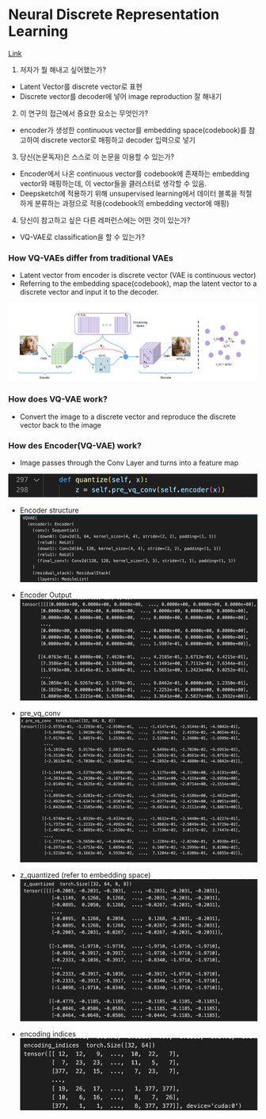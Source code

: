 # Neural Discrete Representation Learning

[Link](https://arxiv.org/abs/1711.00937)

1. 저자가 뭘 해내고 싶어했는가?

-   Latent Vector를 discrete vector로 표현
-   Discrete vector를 decoder에 넣어 image reproduction 잘 해내기

2. 이 연구의 접근에서 중요한 요소는 무엇인가?

-   encoder가 생성한 continuous vector를 embedding space(codebook)를 참고하여 discrete vector로 매핑하고 decoder 입력으로 넣기

3. 당신(논문독자)은 스스로 이 논문을 이용할 수 있는가?

-   Encoder에서 나온 continuous vector를 codebook에 존재하는 embedding vector와 매핑하는데, 이 vector들을 클러스터로 생각할 수 있음.
-   Deepsketch에 적용하기 위해 unsupervised learning에서 데이터 블록을 적절하게 분류하는 과정으로 적용(codebook의 embedding vector에 매핑)

4. 당신이 참고하고 싶은 다른 레퍼런스에는 어떤 것이 있는가?

-   VQ-VAE로 classification을 할 수 있는가?

### How VQ-VAEs differ from traditional VAEs

-   Latent vector from encoder is discrete vector (VAE is continuous vector)
-   Referring to the embedding space(codebook), map the latent vector to a discrete vector and input it to the decoder.

![alt text](./images/image.png)

### How does VQ-VAE work?

-   Convert the image to a discrete vector and reproduce the discrete vector back to the image

### How des Encoder(VQ-VAE) work?

-   Image passes through the Conv Layer and turns into a feature map

![alt text](./images/image2.png)

-   Encoder structure
    ![alt text](./images/image3.png)

-   Encoder Output
    ![alt text](./images/image5.png)

-   pre_vq_conv
    ![alt text](./images/image6.png)

-   z_quantized (refer to embedding space)
    ![alt text](./images/image7.png)

-   encoding indices
    ![alt text](./images/image8.png)
